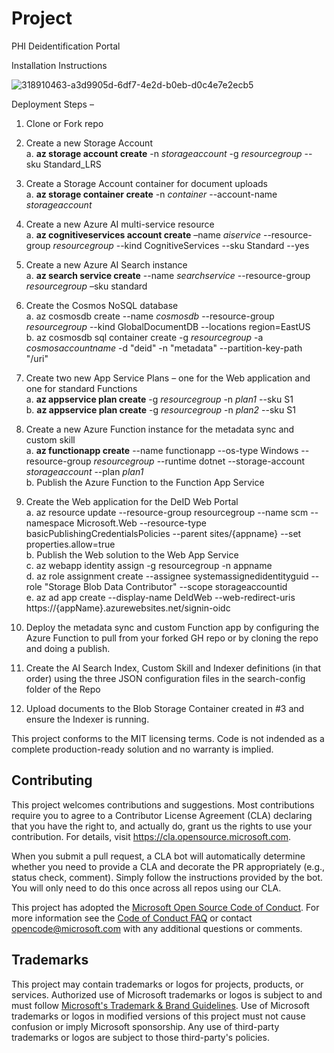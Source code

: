 # Project

PHI Deidentification Portal

Installation Instructions

![318910463-a3d9905d-6df7-4e2d-b0eb-d0c4e7e2ecb5](https://github.com/microsoft/PHIDeIDPortal/assets/112185610/1f74e6b9-0f94-40db-9fa8-aadd04433d24)
 
Deployment Steps –
1. Clone or Fork repo  
2. Create a new Storage Account  
  a. **az storage account create** -n _storageaccount_ -g _resourcegroup_ --sku Standard_LRS
  
3. Create a Storage Account container for document uploads  
  a. **az storage container create** -n _container_ --account-name _storageaccount_  
  
4. Create a new Azure AI multi-service resource  
  a. **az cognitiveservices account create** –name _aiservice_ --resource-group _resourcegroup_ --kind CognitiveServices --sku Standard --yes  
  
5. Create a new Azure AI Search instance  
  a. **az search service create** --name _searchservice_ --resource-group _resourcegroup_ –sku standard

6.  Create the Cosmos NoSQL database  
  a. az cosmosdb create --name _cosmosdb_ --resource-group _resourcegroup_ --kind GlobalDocumentDB --locations region=EastUS  
  b. az cosmosdb sql container create -g _resourcegroup_ -a _cosmosaccountname_ -d "deid" -n "metadata" --partition-key-path "/uri"  
  
7. Create two new App Service Plans – one for the Web application and one for standard Functions  
  a. **az appservice plan create** -g _resourcegroup_ -n _plan1_ --sku S1  
  b. **az appservice plan create** -g _resourcegroup_ -n _plan2_ --sku S1  
  
8. Create a new Azure Function instance for the metadata sync and custom skill  
  a. **az functionapp create** --name functionapp --os-type Windows --resource-group _resourcegroup_ --runtime dotnet --storage-account _storageaccount_ --plan _plan1_  
  b. Publish the Azure Function to the Function App Service    

9. Create the Web application for the DeID Web Portal  
  a. az resource update --resource-group resourcegroup --name scm --namespace Microsoft.Web --resource-type basicPublishingCredentialsPolicies --parent sites/{appname} --set properties.allow=true  
  b. Publish the Web solution to the Web App Service  
  c. az webapp identity assign -g resourcegroup -n appname  
  d. az role assignment create --assignee systemassignedidentityguid --role "Storage Blob Data Contributor" --scope storageaccountid  
  e. az ad app create --display-name DeIdWeb --web-redirect-uris https://{appName}.azurewebsites.net/signin-oidc  

10.	Deploy the metadata sync and custom Function app by configuring the Azure Function to pull from your forked GH repo or by cloning the repo and doing a publish.
11.	Create the AI Search Index, Custom Skill and Indexer definitions (in that order) using the three JSON configuration files in the search-config folder of the Repo
12.	Upload documents to the Blob Storage Container created in #3 and ensure the Indexer is running.

This project conforms to the MIT licensing terms. Code is not indended as a complete production-ready solution and no warranty is implied.

## Contributing

This project welcomes contributions and suggestions.  Most contributions require you to agree to a
Contributor License Agreement (CLA) declaring that you have the right to, and actually do, grant us
the rights to use your contribution. For details, visit https://cla.opensource.microsoft.com.

When you submit a pull request, a CLA bot will automatically determine whether you need to provide
a CLA and decorate the PR appropriately (e.g., status check, comment). Simply follow the instructions
provided by the bot. You will only need to do this once across all repos using our CLA.

This project has adopted the [Microsoft Open Source Code of Conduct](https://opensource.microsoft.com/codeofconduct/).
For more information see the [Code of Conduct FAQ](https://opensource.microsoft.com/codeofconduct/faq/) or
contact [opencode@microsoft.com](mailto:opencode@microsoft.com) with any additional questions or comments.

## Trademarks

This project may contain trademarks or logos for projects, products, or services. Authorized use of Microsoft 
trademarks or logos is subject to and must follow 
[Microsoft's Trademark & Brand Guidelines](https://www.microsoft.com/en-us/legal/intellectualproperty/trademarks/usage/general).
Use of Microsoft trademarks or logos in modified versions of this project must not cause confusion or imply Microsoft sponsorship.
Any use of third-party trademarks or logos are subject to those third-party's policies.
